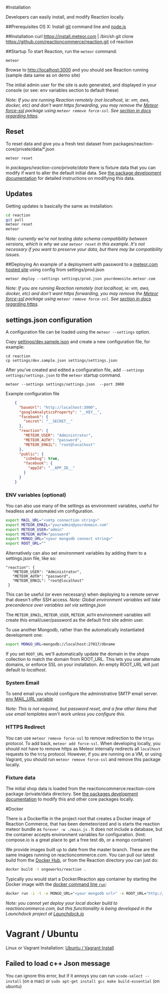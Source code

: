 #Installation

Developers can easily install, and modify Reaction locally.

##Prerequisites
OS X: Install [git](https://github.com/blog/1510-installing-git-from-github-for-mac) command line and [node.js](http://nodejs.org/)

##Installation
    curl https://install.meteor.com | /bin/sh
    git clone https://github.com/reactioncommerce/reaction.git
    cd reaction	


##Startup
To start Reaction, run the `meteor` command:

	meteor

Browse to [http://localhost:3000](http://localhost:3000) and you should see Reaction running (sample data same as on demo site)

The initial admin user for the site is auto generated, and displayed in your console (or see: env variables section to default these)

*Note: If you are running Reaction remotely (not localhost, ie: vm, aws, docker, etc) and don't want https forwarding, you may remove the [Meteor force-ssl](https://atmospherejs.com/meteor/force-ssl) package using `meteor remove force-ssl`. See [section in docs regarding https](https://github.com/reactioncommerce/reaction-core/blob/master/docs/installation.md#https).*

## Reset
To reset data and give you a fresh test dataset from packages/reaction-core/private/data/*.json

	meteor reset

In *packages/reaction-core/private/data* there is fixture data that you can modify if want to alter the default initial data. See [the package development documentation](https://github.com/reactioncommerce/reaction-core/blob/master/docs/packages.md) for detailed instructions on modifying this data.	

## Updates
Getting updates is basically the same as installation:

```bash
cd reaction
git pull
meteor reset
meteor
```

*Note: currently we're not testing data schema compatibility between versions, which is why we use `meteor reset` in this example. It's not necessary if you want to preserve your data, but there may be compatibility issues.*

##Deploying
An example of a deployment with password to a [meteor.com hosted site](http://docs.meteor.com/#deploying) using config from settings/prod.json

	meteor deploy --settings settings/prod.json yourdemosite.meteor.com

*Note: If you are running Reaction remotely (not localhost, ie: vm, aws, docker, etc) and don't want https forwarding, you may remove the [Meteor force-ssl](https://atmospherejs.com/meteor/force-ssl) package using `meteor remove force-ssl`. See [section in docs regarding https](https://github.com/reactioncommerce/reaction-core/blob/master/docs/installation.md#https).*


## settings.json configuration
A configuration file can be loaded using the `meteor --settings` option. 

Copy [settings/dev.sample.json](https://github.com/reactioncommerce/reaction/blob/master/settings/dev.sample.json) and create a new configuration file, for example:

	cd reaction
	cp settings/dev.sample.json settings/settings.json

After you've created and edited a configuration file, add `--settings settings/settings.json` to the `meteor` startup command. 

	meteor --settings settings/settings.json  --port 3000


Example configuration file

```json
	{
	  "baseUrl": "http://localhost:3000",
	  "googleAnalyticsProperty": "__KEY__",
	  "facebook": {
	    "secret": "__SECRET__"
	  },
	  "reaction": {
	    "METEOR_USER": "Administrator",
	    "METEOR_AUTH": "password",
	    "METEOR_EMAIL": "root@localhost"
	  },
	  "public": {
	    "isDebug": true,
	    "facebook": {
	      "appId": "__APP_ID__"
	    }
	  }
	}
```

### ENV variables (optional)

You can also use many of the settings as environment variables, useful for headless and automated vm configuration.

```bash
export MAIL_URL="<smtp connection string>"
export METEOR_EMAIL="youradmin@yourdomain.com" 
export METEOR_USER="admin"
export METEOR_AUTH="password"
export MONGO_URL="<your mongodb connect string>"
export ROOT_URL=""
```

Alternatively can also set environment variables by adding them to a settings.json file, like so:

```
"reaction": {
   "METEOR_USER": "Administrator",
   "METEOR_AUTH": "password",
   "METEOR_EMAIL": "root@localhost"
 }
```

This can be useful (or even necessary) when deploying to a remote server that doesn't offer SSH access. *Note: Global environment variables will take precendence over variables set via settings.json*

The `METEOR_EMAIL`, `METEOR_USER`, `METEOR_AUTH` environment variables will create this email/user/password as the default first site admin user.

To use another Mongodb, rather than the automatically instantiated development one:

```bash
export MONGO_URL=mongodb://localhost:27017/dbname
```

If you set ```ROOT_URL``` we'll automatically update the domain in the *shops* collection to match the domain from ROOT_URL. This lets you use alternate domains, or enforce SSL on your installation.  An empty ROOT_URL will just default to *localhost*.


### System Email
To send email you should configure the administrative SMTP email server. [env MAIL_URL variable](http://docs.meteor.com/#email_send)

*Note: This is not required, but password reset, and a few other items that use email templates won't work unless you configure this.*

### HTTPS Redirect
You can use `meteor remove force-ssl` to remove redirection to the `https` protocol.  To add back, `meteor add force-ssl`.  When developing locally, you should not have to remove https as Meteor internally redirects all `localhost` requests to the `http` protocol. However, if you are running on a VM, or using Vagrant, you should run `meteor remove force-ssl` and remove this package locally.

### Fixture data
The initial shop data is loaded from the reactioncommerce:reaction-core package /private/data directory. See [the packages development documentation](https://github.com/reactioncommerce/reaction-core/blob/master/docs/packages.md) to modify this and other core packages locally.



#Docker

There is a Dockerfile in the project root that creates a Docker image of Reaction Commerce, that has been demeteorized and is starts the reaction meteor bundle as `forever -w ./main.js` . It does not include a database, but the container accepts environment variables for configuration. (hint: compose.io is a great place to get a free test db, or a mongo container)

We provide images built up to date from the master branch. These are the same images running on reactioncommerce.com. You can pull our latest build from the [Docker Hub](https://registry.hub.docker.com/u/ongoworks/reaction/),  or from the Reaction directory you can just do:

```bash
docker build -t ongoworks/reaction .
```

Typically you would start a Docker/Reaction app container by starting the Docker image with the [docker command line `run`](https://docs.docker.com/reference/commandline/cli/#run):

```bash
docker run -i -t -e MONGO_URL="<your mongodb url>" -e ROOT_URL="http://localhost" -e PORT="8080" -p ::8080 -d ongoworks/reaction
```

*Note: you cannot yet deploy your local docker build to reactioncommerce.com, but this functionality is being developed in the Launchdock project at [Launchdock.io](http://launchdock.io/)* 


# Vagrant / Ubuntu

Linux or Vagrant Installation: [Ubuntu / Vagrant Install](https://github.com/reactioncommerce/reaction-core/blob/master/docs/vagrant.md)

## Failed to load c++ Json message

You can ignore this error, but if it annoys you can run
```xcode-select --install``` (on a mac) or ```sudo apt-get install gcc make build-essential``` (on ubuntu)
